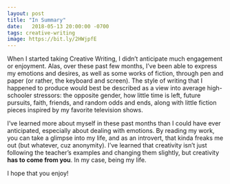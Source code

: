 ```yaml
---
layout: post
title: "In Summary"
date:   2018-05-13 20:00:00 -0700
tags: creative-writing
image: https://bit.ly/2HWjpfE
---
```


When I started taking Creative Writing, I didn’t anticipate much engagement or enjoyment. Alas, over these past few months, I’ve been able to express my emotions and desires, as well as some works of fiction, through pen and paper (or rather, the keyboard and screen). The style of writing that I happened to produce would best be described as a view into average high-schooler stressors: the opposite gender, how little time is left, future pursuits, faith, friends, and random odds and ends, along with little fiction pieces inspired by my favorite television shows.

I’ve learned more about myself in these past months than I could have ever anticipated, especially about dealing with emotions. By reading my work, you can take a glimpse into my life, and as an introvert, that kinda freaks me out (but whatever, cuz anonymity). I’ve learned that creativity isn’t just following the teacher’s examples and changing them slightly, but creativity __has to come from you__. In my case, being my life.

I hope that you enjoy!
